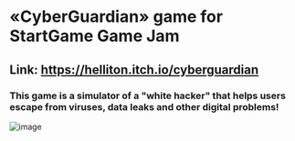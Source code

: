 # «CyberGuardian» game for StartGame Game Jam
## **Link**: https://helliton.itch.io/cyberguardian
### This game is a simulator of a "white hacker" that helps users escape from viruses, data leaks and other digital problems!
![image](https://img.itch.zone/aW1hZ2UvMjI5MzczMS8xMzU5NTM1Mi5wbmc=/original/5hta%2F5.png)
